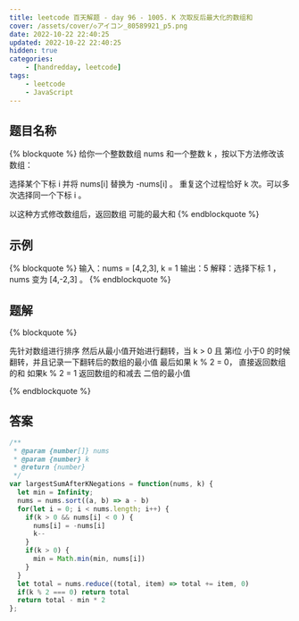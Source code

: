 ```yaml
---
title: leetcode 百天解题 - day 96 - 1005. K 次取反后最大化的数组和
cover: /assets/cover/◇アイコン_80589921_p5.png
date: 2022-10-22 22:40:25
updated: 2022-10-22 22:40:25
hidden: true
categories:
    - [handredday, leetcode]
tags:
    - leetcode
    - JavaScript
---
```


## 题目名称

{% blockquote %}
给你一个整数数组 nums 和一个整数 k ，按以下方法修改该数组：

选择某个下标 i 并将 nums[i] 替换为 -nums[i] 。
重复这个过程恰好 k 次。可以多次选择同一个下标 i 。

以这种方式修改数组后，返回数组 可能的最大和 
{% endblockquote %}

## 示例

{% blockquote %}
输入：nums = [4,2,3], k = 1
输出：5
解释：选择下标 1 ，nums 变为 [4,-2,3] 。
{% endblockquote %}


## 题解


{% blockquote %}

先针对数组进行排序
然后从最小值开始进行翻转，当 k > 0 且 第i位 小于0 的时候翻转，并且记录一下翻转后的数组的最小值
最后如果 k % 2 = 0， 直接返回数组的和
如果k % 2 = 1 返回数组的和减去 二倍的最小值

{% endblockquote %}

## 答案

~~~js
/**
 * @param {number[]} nums
 * @param {number} k
 * @return {number}
 */
var largestSumAfterKNegations = function(nums, k) {
  let min = Infinity;
  nums = nums.sort((a, b) => a - b)
  for(let i = 0; i < nums.length; i++) {
    if(k > 0 && nums[i] < 0 ) {
      nums[i] = -nums[i]
      k--
    }
    if(k > 0) {
      min = Math.min(min, nums[i])
    }
  }
  let total = nums.reduce((total, item) => total += item, 0)
  if(k % 2 === 0) return total
  return total - min * 2
};
~~~